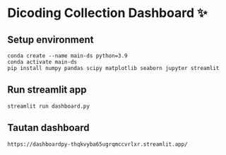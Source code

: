 # Dicoding Collection Dashboard ✨

## Setup environment
```
conda create --name main-ds python=3.9
conda activate main-ds
pip install numpy pandas scipy matplotlib seaborn jupyter streamlit
```

## Run streamlit app
```
streamlit run dashboard.py
```

## Tautan dashboard
```
https://dashboardpy-thqkvyba65ugrqmccvrlxr.streamlit.app/
```
